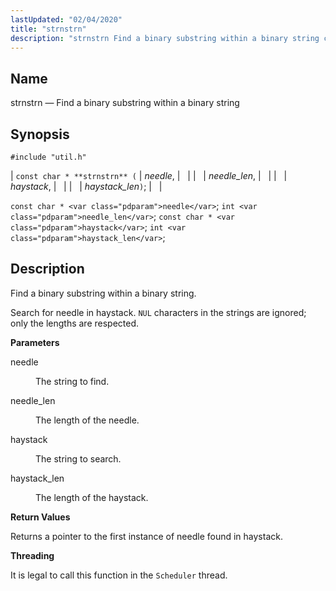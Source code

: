 ```yaml
---
lastUpdated: "02/04/2020"
title: "strnstrn"
description: "strnstrn Find a binary substring within a binary string const char strnstrn needle needle len haystack haystack len const char needle int needle len const char haystack int haystack len Find a binary substring within a binary string Search for needle in haystack NUL characters in the strings are ignored..."
---
```


<a name="apis.strnstrn"></a> 
## Name

strnstrn — Find a binary substring within a binary string

## Synopsis

`#include "util.h"`

| `const char * **strnstrn** (` | <var class="pdparam">needle</var>, |   |
|   | <var class="pdparam">needle_len</var>, |   |
|   | <var class="pdparam">haystack</var>, |   |
|   | <var class="pdparam">haystack_len</var>`)`; |   |

`const char * <var class="pdparam">needle</var>`;
`int <var class="pdparam">needle_len</var>`;
`const char * <var class="pdparam">haystack</var>`;
`int <var class="pdparam">haystack_len</var>`;<a name="idp63252016"></a> 
## Description

Find a binary substring within a binary string.

Search for needle in haystack. `NUL` characters in the strings are ignored; only the lengths are respected.

**<a name="idp63254224"></a> Parameters**

<dl class="variablelist">

<dt>needle</dt>

<dd>

The string to find.

</dd>

<dt>needle_len</dt>

<dd>

The length of the needle.

</dd>

<dt>haystack</dt>

<dd>

The string to search.

</dd>

<dt>haystack_len</dt>

<dd>

The length of the haystack.

</dd>

</dl>

**<a name="idp63262480"></a> Return Values**

Returns a pointer to the first instance of needle found in haystack.

**<a name="idp63263440"></a> Threading**

It is legal to call this function in the `Scheduler` thread.
